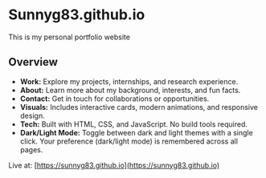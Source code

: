# Sunnyg83.github.io

This is my personal portfolio website

## Overview
- **Work:** Explore my projects, internships, and research experience.
- **About:** Learn more about my background, interests, and fun facts.
- **Contact:** Get in touch for collaborations or opportunities.
- **Visuals:** Includes interactive cards, modern animations, and responsive design.
- **Tech:** Built with HTML, CSS, and JavaScript. No build tools required.
- **Dark/Light Mode:** Toggle between dark and light themes with a single click. Your preference (dark/light mode) is remembered across all pages.

Live at: [https://sunnyg83.github.io](https://sunnyg83.github.io) 
